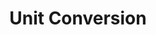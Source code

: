 ---
layout: project
title: Unit Conversion
tools: Swift, SwiftUI
repo: https://github.com/SeikaHirori/unitConversion_iOS
---